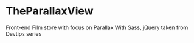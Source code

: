 # TheParallaxView
Front-end Film store with focus on Parallax
With Sass, jQuery taken from Devtips series
